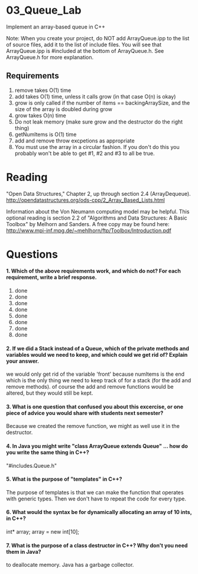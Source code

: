 03_Queue_Lab
============

Implement an array-based queue in C++

Note: When you create your project, do NOT add ArrayQueue.ipp to the list of source files, add it to the list of include files. You will see that ArrayQueue.ipp is #included at the bottom of ArrayQueue.h. See ArrayQueue.h for more explanation.

Requirements
------------

1. remove takes O(1) time
2. add takes O(1) time, unless it calls grow (in that case O(n) is okay)
3. grow is only called if the number of items == backingArraySize, and the size of the array is doubled during grow
4. grow takes O(n) time
5. Do not leak memory (make sure grow and the destructor do the right thing)
6. getNumItems is O(1) time
7. add and remove throw excpetions as appropriate
8. You must use the array in a circular fashion. If you don't do this you probably won't be able to get #1, #2 and #3 to all be true.

Reading
=======
"Open Data Structures," Chapter 2, up through section 2.4 (ArrayDequeue). http://opendatastructures.org/ods-cpp/2_Array_Based_Lists.html

Information about the Von Neumann computing model may be helpful. This optional reading is section 2.2 of "Algorithms and Data Structures: A Basic Toolbox" by Melhorn and Sanders. A free copy may be found here: http://www.mpi-inf.mpg.de/~mehlhorn/ftp/Toolbox/Introduction.pdf

Questions
=========

#### 1. Which of the above requirements work, and which do not? For each requirement, write a brief response.

1. done
2. done
3. done
4. done
5. done
6. done
7. done
8. done

#### 2. If we did a Stack instead of a Queue, which of the private methods and variables would we need to keep, and which could we get rid of? Explain your answer.
we would only get rid of the variable 'front' because numItems is the end which is the only thing we need to keep track of for a stack (for the add and remove methods). of course the add and remove functions would be altered, but they would still be kept.

#### 3. What is one question that confused you about this excercise, or one piece of advice you would share with students next semester?
Because we created the remove function, we might as well use it in the destructor. 

#### 4. In Java you might write "class ArrayQueue extends Queue" ... how do you write the same thing in C++?
"#includes.Queue.h"
#### 5. What is the purpose of "templates" in C++?
The purpose of templates is that we can make the function that operates with generic types. Then we don't have to repeat the code for every type.
#### 6. What would the syntax be for dynamically allocating an array of 10 ints, in C++?
int* array;
array = new int[10];

#### 7. What is the purpose of a class destructor in C++? Why don't you need them in Java?
to deallocate memory. Java has a garbage collector.
